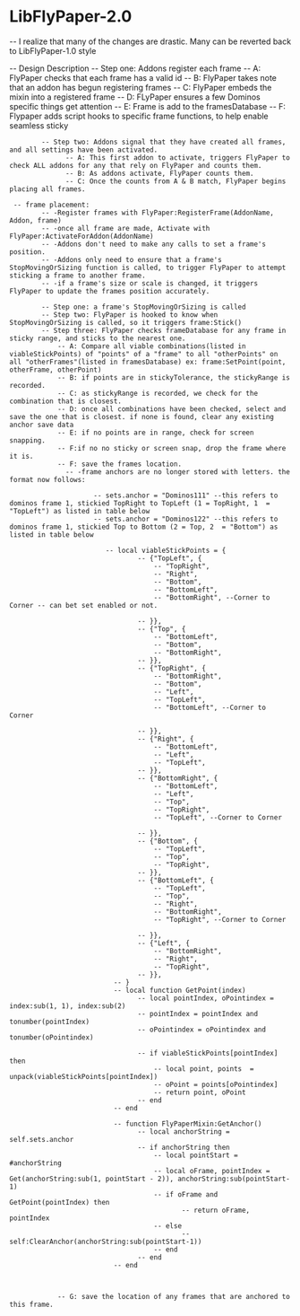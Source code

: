 # LibFlyPaper-2.0

-- I realize that many of the changes are drastic. Many can be reverted back to LibFlyPaper-1.0 style
     
-- Design Description
            -- Step one: Addons register each frame
                  -- A: FlyPaper checks that each frame has a valid id
                  -- B: FlyPaper takes note that an addon has begun registering frames
                  -- C: FlyPaper embeds the mixin into a registered frame
                  -- D: FLyPaper ensures a few Dominos specific things get attention
                  -- E: Frame is add to the framesDatabase
                  -- F: Flypaper adds script hooks to specific frame functions, to help enable seamless sticky

            -- Step two: Addons signal that they have created all frames, and all settings have been activated.
                  -- A: This first addon to activate, triggers FlyPaper to check ALL addons for any that rely on FlyPaper and counts them.
                  -- B: As addons activate, FlyPaper counts them.
                  -- C: Once the counts from A & B match, FlyPaper begins placing all frames.
                  
     -- frame placement:
            -- -Register frames with FlyPaper:RegisterFrame(AddonName, Addon, frame)
            -- -once all frame are made, Activate with FlyPaper:ActivateForAddon(AddonName)
            -- -Addons don't need to make any calls to set a frame's position. 
            -- -Addons only need to ensure that a frame's StopMovingOrSizing function is called, to trigger FlyPaper to attempt sticking a frame to another frame.
            -- -if a frame's size or scale is changed, it triggers FlyPaper to update the frames position accurately.
     
            -- Step one: a frame's StopMovingOrSizing is called
            -- Step two: FlyPaper is hooked to know when StopMovingOrSizing is called, so it triggers frame:Stick()
            -- Step three: FlyPaper checks frameDatabase for any frame in sticky range, and sticks to the nearest one.
                -- A: Compare all viable combinations(listed in viableStickPoints) of "points" of a "frame" to all "otherPoints" on all "otherFrames"(listed in framesDatabase) ex: frame:SetPoint(point, otherFrame, otherPoint)
                -- B: if points are in stickyTolerance, the stickyRange is recorded.
                -- C: as stickyRange is recorded, we check for the combination that is closest.
                -- D: once all combinations have been checked, select and save the one that is closest. if none is found, clear any existing anchor save data
                -- E: if no points are in range, check for screen snapping.
                -- F:if no no sticky or screen snap, drop the frame where it is.
                -- F: save the frames location.
                  -- -frame anchors are no longer stored with letters. the format now follows:
                  
                         -- sets.anchor = "Dominos111" --this refers to dominos frame 1, stickied TopRight to TopLeft (1 = TopRight, 1  = "TopLeft") as listed in table below
                         -- sets.anchor = "Dominos122" --this refers to dominos frame 1, stickied Top to Bottom (2 = Top, 2  = "Bottom") as listed in table below
                        
                            -- local viableStickPoints = {
                                    -- {"TopLeft", {
                                        -- "TopRight",
                                        -- "Right",
                                        -- "Bottom",
                                        -- "BottomLeft",
                                        -- "BottomRight", --Corner to Corner -- can bet set enabled or not.

                                    -- }},
                                    -- {"Top", {
                                        -- "BottomLeft",
                                        -- "Bottom",
                                        -- "BottomRight",
                                    -- }},
                                    -- {"TopRight", {
                                        -- "BottomRight",
                                        -- "Bottom",
                                        -- "Left",
                                        -- "TopLeft",
                                        -- "BottomLeft", --Corner to Corner

                                    -- }},
                                    -- {"Right", {
                                        -- "BottomLeft",
                                        -- "Left",
                                        -- "TopLeft",
                                    -- }},
                                    -- {"BottomRight", {
                                        -- "BottomLeft",
                                        -- "Left",
                                        -- "Top",
                                        -- "TopRight",
                                        -- "TopLeft", --Corner to Corner

                                    -- }},
                                    -- {"Bottom", {
                                        -- "TopLeft",
                                        -- "Top",
                                        -- "TopRight",
                                    -- }},
                                    -- {"BottomLeft", {
                                        -- "TopLeft",
                                        -- "Top",
                                        -- "Right",
                                        -- "BottomRight",
                                        -- "TopRight", --Corner to Corner

                                    -- }},
                                    -- {"Left", {
                                        -- "BottomRight",
                                        -- "Right",
                                        -- "TopRight",
                                    -- }},
                              -- }
                              -- local function GetPoint(index)
                                    -- local pointIndex, oPointindex = index:sub(1, 1), index:sub(2)
                                    -- pointIndex = pointIndex and tonumber(pointIndex)
                                    -- oPointindex = oPointindex and tonumber(oPointindex)
                                    
                                    -- if viableStickPoints[pointIndex] then
                                        -- local point, points  = unpack(viableStickPoints[pointIndex])
                                        -- oPoint = points[oPointindex]
                                        -- return point, oPoint
                                    -- end
                              -- end
                  
                              -- function FlyPaperMixin:GetAnchor()
                                    -- local anchorString = self.sets.anchor
                                    -- if anchorString then
                                        -- local pointStart = #anchorString
                                        -- local oFrame, pointIndex = Get(anchorString:sub(1, pointStart - 2)), anchorString:sub(pointStart-1)
                                        -- if oFrame and GetPoint(pointIndex) then
                                               -- return oFrame, pointIndex
                                        -- else
                                               -- self:ClearAnchor(anchorString:sub(pointStart-1))
                                        -- end
                                    -- end
                              -- end
                  
                  
                  
                -- G: save the location of any frames that are anchored to this frame.
